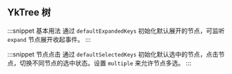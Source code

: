 ## YkTree 树

:::snippet
基本用法
通过 `defaultExpandedKeys` 初始化默认展开的节点，可监听 `expand` 节点展开收起事件。
<TreePrimary/>
:::

:::snippet
节点点击
通过 `defaultSelectedKeys` 初始化默认选中的节点，点击节点，切换不同节点的选中状态。设置 `multiple` 来允许节点多选。
<TreeSelect/>
:::
